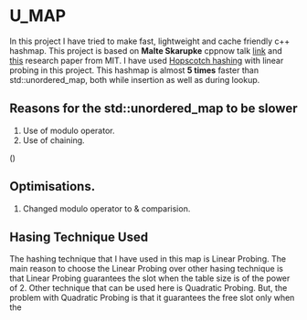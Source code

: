 # U_MAP
In this project I have tried to make fast, lightweight and cache friendly c++ hashmap. This project is based on **Malte Skarupke** cppnow talk [link](https://youtu.be/M2fKMP47slQ?si=zQ-g-f-WQBWil0c5) and [this](https://people.csail.mit.edu/shanir/publications/disc2008_submission_98.pdf) research paper from MIT. I have used [Hopscotch hashing](https://en.wikipedia.org/wiki/Hopscotch_hashing) with linear probing in this project. This hashmap is almost **5 times** faster than std::unordered_map, both while insertion as well as during lookup.

## Reasons for the std::unordered_map to be slower
1. Use of modulo operator.
2. Use of chaining.

()
   


## Optimisations.
1. Changed modulo operator to & comparision.

## Hasing Technique Used
The hashing technique that I have used in this map is Linear Probing. The main reason to choose the Linear Probing over other hasing technique is that Linear Probing guarantees the slot when the table size is of the power of 2. Other technique that can be used here is Quadratic Probing. But, the problem with Quadratic Probing is that it guarantees the free slot only when the 

